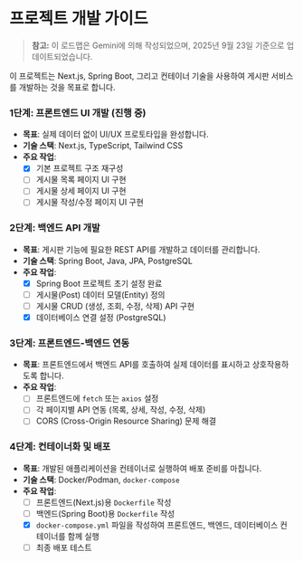 # 프로젝트 개발 가이드

> **참고:** 이 로드맵은 Gemini에 의해 작성되었으며, 2025년 9월 23일 기준으로 업데이트되었습니다.

이 프로젝트는 Next.js, Spring Boot, 그리고 컨테이너 기술을 사용하여 게시판 서비스를 개발하는 것을 목표로 합니다.

### 1단계: 프론트엔드 UI 개발 (진행 중)

- **목표**: 실제 데이터 없이 UI/UX 프로토타입을 완성합니다.
- **기술 스택**: Next.js, TypeScript, Tailwind CSS
- **주요 작업**:
    - [x] 기본 프로젝트 구조 재구성
    - [ ] 게시물 목록 페이지 UI 구현
    - [ ] 게시물 상세 페이지 UI 구현
    - [ ] 게시물 작성/수정 페이지 UI 구현

### 2단계: 백엔드 API 개발

- **목표**: 게시판 기능에 필요한 REST API를 개발하고 데이터를 관리합니다.
- **기술 스택**: Spring Boot, Java, JPA, PostgreSQL
- **주요 작업**:
    - [x] Spring Boot 프로젝트 초기 설정 완료
    - [ ] 게시물(Post) 데이터 모델(Entity) 정의
    - [ ] 게시물 CRUD (생성, 조회, 수정, 삭제) API 구현
    - [x] 데이터베이스 연결 설정 (PostgreSQL)

### 3단계: 프론트엔드-백엔드 연동

- **목표**: 프론트엔드에서 백엔드 API를 호출하여 실제 데이터를 표시하고 상호작용하도록 합니다.
- **주요 작업**:
    - [ ] 프론트엔드에 `fetch` 또는 `axios` 설정
    - [ ] 각 페이지별 API 연동 (목록, 상세, 작성, 수정, 삭제)
    - [ ] CORS (Cross-Origin Resource Sharing) 문제 해결

### 4단계: 컨테이너화 및 배포

- **목표**: 개발된 애플리케이션을 컨테이너로 실행하여 배포 준비를 마칩니다.
- **기술 스택**: Docker/Podman, `docker-compose`
- **주요 작업**:
    - [ ] 프론트엔드(Next.js)용 `Dockerfile` 작성
    - [ ] 백엔드(Spring Boot)용 `Dockerfile` 작성
    - [x] `docker-compose.yml` 파일을 작성하여 프론트엔드, 백엔드, 데이터베이스 컨테이너를 함께 실행
    - [ ] 최종 배포 테스트
